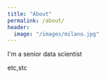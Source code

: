 ```yaml
---
title: "About"
permalink: /about/
header:
  image: "/images/milano.jpg"
---
```

I'm a senior data scientist


etc,stc
